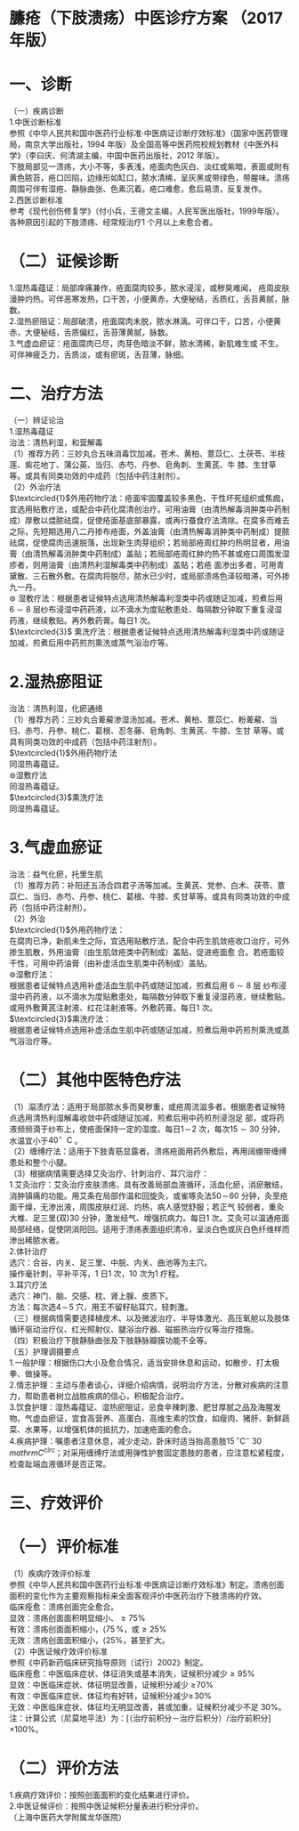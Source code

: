 # 臁疮（下肢溃疡）中医诊疗方案 （2017 年版）  
# 一、诊断  
（一）疾病诊断  
1.中医诊断标准  
参照《中华人民共和国中医药行业标准·中医病证诊断疗效标准》（国家中医药管理局，南京大学出版社，1994 年版）及全国高等中医药院校规划教材《中医外科学》（李曰庆、何清湖主编，中国中医药出版社，2012 年版）。  
下肢局部见一溃疡，大小不等，多表浅，疮面肉色灰白、淡红或紫暗，表面或附有黄色脓苔，疮口凹陷，边缘形如缸口，脓水清稀，呈灰黑或带绿色，带腥味。溃疡周围可伴有湿疮、静脉曲张、色素沉着。疮口难愈，愈后易溃，反复发作。  
2.西医诊断标准  
参考《现代创伤修复学》（付小兵，王德文主编，人民军医出版社，1999年版）。  
各种原因引起的下肢溃疡、经常规治疗1 个月以上未愈合者。  
# （二）证候诊断  
1.湿热毒蕴证：局部痒痛兼作，疮面腐肉较多，脓水浸淫，或秽臭难闻， 疮周皮肤漫肿灼热。可伴恶寒发热，口干苦，小便黄赤，大便秘结，舌质红，舌苔黄腻，脉数。  
2.湿热瘀阻证：局部破溃，疮面腐肉未脱，脓水淋漓。可伴口干，口苦，小便黄赤，大便秘结，舌质偏红，舌苔薄黄腻，脉数。  
3.气虚血瘀证：疮面腐肉已尽，肉芽色暗淡不鲜，脓水清稀，新肌难生或 不生。可伴神疲乏力，舌质淡，或有瘀斑，舌苔薄，脉细。  
# 二、治疗方法  
（一）辨证论治  
1.湿热毒蕴证  
治法：清热利湿，和营解毒  
（1）推荐方药：三妙丸合五味消毒饮加减。苍术、黄柏、薏苡仁、土茯苓、半枝莲、紫花地丁、蒲公英、当归、赤芍、丹参、皂角刺、生黄芪、牛 膝、生甘草等。或具有同类功效的中成药（包括中药注射剂）。  
（2）外治疗法  
$\textcircled{1}$外用药物疗法：疮面牢固覆盖较多黑色、干性坏死组织或焦痂，宜选用贴敷疗法，或配合中药化腐清创治疗。可用油膏（由清热解毒消肿类中药制 成）厚敷以煨脓祛腐，促使疮面基底部暴露，或再行蚕食疗法清除。在腐多而难去之际，先短期选用八二丹掺布疮面，外盖油膏（由清热解毒消肿类中药制成）提脓祛腐，促使腐肉迅速脱落，出现新生肉芽组织；若局部疮周红肿灼热明显者，用油膏（由清热解毒消肿类中药制成）盖贴；若局部疮周红肿灼热不甚或疮口周围发湿疹者，则用油膏（由清热利湿解毒类中药制成）盖贴；若疮 面渗出多者，可用青黛散、三石散外敷。在腐肉将脱尽，脓水已少时，或局部溃疡色泽较暗滞，可外掺九一丹。  
$\circledcirc$ 湿敷疗法：根据患者证候特点选用清热解毒利湿类中药或随证加减，煎煮后用$6{\sim}8$ 层纱布浸湿中药药液，以不滴水为度贴敷患处、每隔数分钟取下重复浸湿药液，继续敷贴。再外敷药膏。每日1 次。  
$\textcircled{3}$ 熏洗疗法：根据患者证候特点选用清热解毒利湿类中药或随证加减，煎煮后用中药煎剂熏洗或蒸气浴治疗等。  
# 2.湿热瘀阻证  
治法：清热利湿，化瘀通络  
（1）推荐方药：三妙丸合萆薢渗湿汤加减。苍术、黄柏、薏苡仁、粉萆薢、当归、赤芍、丹参、桃仁、葛根、忍冬藤、皂角刺、生黄芪、牛膝、生甘 草等。或具有同类功效的中成药（包括中药注射剂）。  
$\textcircled{1}$外用药物疗法  
同湿热毒蕴证。  
$\circledcirc$湿敷疗法  
同湿热毒蕴证。  
$\textcircled{3}$熏洗疗法  
同湿热毒蕴证。  
# 3.气虚血瘀证  
治法：益气化瘀，托里生肌  
（1）推荐方药：补阳还五汤合四君子汤等加减。生黄芪、党参、白术、茯苓、薏苡仁、当归、赤芍、丹参、桃仁、葛根、牛膝、炙甘草等。或具有同类功效的中成药（包括中药注射剂）。  
（2）外治  
$\textcircled{1}$外用药物疗法：  
在腐肉已净，新肌未生之际，宜选用贴敷疗法，配合中药生肌敛疮收口治疗，可外掺生肌散，外用油膏（由生肌敛疮类中药制成）盖贴，促进疮面愈 合。若疮面较干性，可用中药油膏（由补虚活血生肌类中药制成）盖贴。  
$\circledcirc$湿敷疗法：  
根据患者证候特点选用补虚活血生肌中药或随证加减，煎煮后用 $6{\sim}8$  层 纱布浸湿中药药液，以不滴水为度贴敷患处，每隔数分钟取下重复浸湿药液，继续敷贴。或用外敷黄芪注射液、红花注射液等。外敷药膏。每日1 次。  
$\textcircled{3}$熏洗疗法：  
根据患者证候特点选用补虚活血生肌中药或随证加减，煎煮后用中药煎剂熏洗或蒸气浴治疗等。  
# （二）其他中医特色疗法  
（1）溻渍疗法：适用于局部脓水多而臭秽重，或疮周流滋多者。根据患者证候特点选用清热利湿解毒收敛中药或随证加减，煎煮后用中药煎剂浸泡足 部，或将药液频频滴于纱布上，使疮面保持一定的湿度。每日$1\!\sim\!2$ 次，每次$15{\sim}30$ 分钟，水温宜小于$40^{\circ}\ \mathrm{~C~}$。  
（2）缠缚疗法：适用于下肢青筋显露者。溃疡疮面用药外敷后，再用阔绷带缠缚患处和整个小腿。  
（3）根据病情需要选择艾灸治疗、针刺治疗、耳穴治疗：  
1.艾灸治疗：艾灸治疗皮肤溃疡，具有改善局部血液循环，活血化瘀，消瘀散结，消肿镇痛的功能。用艾条在局部作温和回旋灸，或雀啄灸法$50\!\sim\!60$ 分钟，灸至疮面干燥，无渗出液，周围皮肤红润、灼热，病人感觉舒服；若正气 较弱者，重灸大椎、足三里(双)30 分钟，激发经气、增强抗病力。每日1 次。艾灸可以温通疮面局部经络，促使阴消阳回。适用于溃疡表面组织清冷，呈淡白色或灰白色纤维样而渗出稀脓水者。  
2.体针治疗  
选穴：合谷、内关、足三里、中脘、内关、曲池等为主穴。  
操作毫针刺，平补平泻，1 日1 次，10 次为1 疗程。  
3.耳穴疗法  
选穴：神门、脑、交感、枕、肾上腺、皮质下。  
方法：每次选$4\!\sim\!5$ 穴，用王不留籽贴耳穴，轻刺激。  
（三）根据病情需要选择植皮术、以及微波治疗、半导体激光、高压氧舱以及肢体循环驱动治疗仪、红光照射仪、腿浴治疗器、磁振热治疗仪等治疗措施。  
（四）积极治疗下肢静脉曲张及下肢静脉瓣膜功能不全等。  
（五）护理调摄要点  
1.一般护理：根据伤口大小及愈合情况，适当安排休息和运动，如散步、打太极拳、做操等。  
2.情志护理：主动与患者谈心，详细介绍病情，说明治疗方法，分散对疾病的注意力，帮助患者树立战胜疾病的信心，积极配合治疗。  
3.饮食护理：湿热毒蕴证、湿热瘀阻证，忌食辛辣刺激、肥甘厚腻之品及海腥发物。气虚血瘀证，宜食高营养、高蛋白、高维生素的饮食，如瘦肉、猪肝、新鲜蔬菜、水果等，以增强机体的抵抗力，加速疮面的愈合。  
4.疾病护理：嘱患者注意休息，减少走动，卧床时适当抬高患肢$\mathrm{15\,^{\circ}C^{-}}$ $30\,mathrm{C}^{circ}$；对采用缠缚疗法或用弹性护套固定患肢的患者，应注意松紧程度，检查趾端血液循环是否正常。  
# 三、疗效评价  
# （一）评价标准  
（1）疾病疗效评价标准  
参照《中华人民共和国中医药行业标准·中医病证诊断疗效标准》制定。溃疡创面面积的变化作为主要观察指标来全面客观评价中医药治疗下肢溃疡的疗效。  
临床痊愈：溃疡创面完全愈合。  
显效：溃疡创面面积明显缩小、${\geqslant}75\%$  
有效：溃疡创面面积缩小，$\langle75\,\%$，或${\geqslant}25\%$  
无效：溃疡创面面积缩小，$\langle25\%$，甚至扩大。  
（2）中医证候疗效评价标准  
参照《中药新药临床研究指导原则（试行）2002》制定。  
临床痊愈：中医临床症状、体征消失或基本消失，证候积分减少${\geqslant}95\%$  
显效：中医临床症状、体征明显改善，证候积分减少 $\geqslant\!70\%$  
有效：中医临床症状、体征均有好转，证候积分减少$\geqslant\!30\%$  
无效：中医临床症状、体征均无明显改善，甚或加重，证候积分减少不足  $30\%$。  
注：计算公式（尼莫地平法）为：[（治疗前积分－治疗后积分）/治疗前积分] $\times100\%$。  
# （二）评价方法  
1.疾病疗效评价：按照创面面积的变化结果进行评价。  
2.中医证候评价：按照中医证候积分量表进行积分评价。  
（上海中医药大学附属龙华医院）  